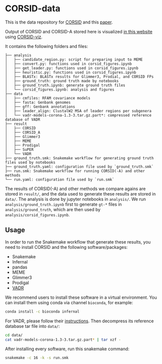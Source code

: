 # CORSID-data

This is the data repository for [CORSID](https://github.com/elkebir-group/CORSID) and this [paper](https://doi.org/10.1101/2021.11.10.468129).

Output of CORSID and CORSID-A stored here is visualized [in this website](https://elkebir-group.github.io/CORSID-viz/) using [CORSID-viz](https://github.com/elkebir-group/CORSID-viz).

It contains the following folders and files:
```
├── analysis
│   ├── candidate_region.py: script for preparing input to MEME
│   ├── convert.py: functions used in corsid_figures.ipynb
│   ├── get_leader.py: functions used in corsid_figures.ipynb
│   ├── heuristic.py: functions used in corsid_figures.ipynb
│   ├── BLASTx: BLASTx results for Glimmer3, Prodial, and CORSID FPs
│   ├── ground_truth: ground truth made by notebooks
│   ├── ground_truth.ipynb: generate ground truth files
│   └── corsid_figures.ipynb: analysis and figures
├── data
│   ├── cmfiles: RFAM covariance models
│   ├── fasta: Genbank genomes
│   ├── gff: Genbank annotations
│   ├── leader_align: ClustalW2 MSA of leader regions per subgenera
│   └── vadr-models-corona-1.3-3.tar.gz.part*: compressed reference database of VADR
├── result
│   ├── CORSID
│   ├── CORSID_A
│   ├── Glimmer3
│   ├── MEME
│   ├── Prodigal
│   ├── SuPER
│   └── VADR
├── ground_truth.smk: Snakemake workflow for generating ground truth files used by notebooks
├── ground_truth.yaml: configuration file used by `ground_truth.smk`
├── run.smk: Snakemake workflow for running CORSID(-A) and other methods
└── run.yaml: configuration file used by `run.smk`
```

The results of CORSID(-A) and other methods we compare agains are stored in `result/`, and the data used to generate these results are stored in `data/`.
The analysis is done by jupyter notebooks in `analysis/`. We run `analysis/ground_truth.ipynb` first to generate `gt-*` files in `analysis/ground_truth`, which are then used by `analysis/corsid_figures.ipynb`.

## Usage

In order to run the Snakemake workflow that generate these results, you need to install CORSID and the following software/packages:
- Snakemake
- Infernal
- pandas
- MEME
- Glimmer3
- Prodigal
- [VADR](https://github.com/ncbi/vadr)

We recommend users to install these software in a virtual environment.
You can install them using conda via channel `bioconda`, for example:
``` bash
conda install -c bioconda infernal
```
For VADR, please follow their [instructions](https://github.com/ncbi/vadr/blob/master/documentation/install.md).
Then decompress its reference database tar file into `data/`:
```bash
cd data/
cat vadr-models-corona-1.3-3.tar.gz.part* | tar xzf -
```

After installing every software, run this snakemake command:
```bash
snakemake -c 16 -k -s run.smk
```
